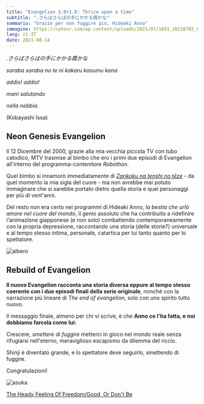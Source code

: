 ```yaml
---
title: "Evangelion 3.0+1.0: Thrice upon a time"
subtitle: ".さらばさらばの手にかかる霞かな"
sommario: "Grazie per non fuggire più, Hideaki Anno"
immagine: https://cyhour.com/wp-content/uploads/2021/07/1693_20210702_082849.png
lang: it-IT
date: 2021-08-14
---
```


_.さらばさらばの手にかかる霞かな_

_saraba saraba no te ni kakaru kasumu kana_

_addio! addio!_

_mani salutando_

_nella nebbia._

(Kobayashi Issa)

## Neon Genesis Evangelion

Il 12 Dicembre del 2000, grazie alla mia vecchia piccola TV con tubo catodico, MTV trasmise al bimbo che ero i primi due episodi di Evangelion all'interno del programma-contenitore _Robothon_.

Quel bimbo si innamorò immediatamente di [_Zankoku na tenshi no tēze_](https://www.youtube.com/watch?v=nU21rCWkuJw) - da quel momento la mia sigla del cuore - ma non avrebbe mai potuto immaginare che si sarebbe portato dietro quella storia e quei personaggi per più di vent'anni. 

Del resto non era certo nei programmi di Hideaki Anno, _la bestia che urlò amore nel cuore del mondo_, il genio assoluto che ha contribuito a ridefinire l'animazione giapponese (e non solo) combattendo contemporaneamente con la propria depressione, raccontando una storia (delle storie?) universale e al tempo stesso intima, personale, catartica per lui tanto quanto per lo spettatore.

![albero](https://upload.wikimedia.org/wikipedia/commons/e/e2/Tree_of_Life_Fludd.jpg)

## Rebuild of Evangelion

**Il nuovo Evangelion racconta una storia diversa eppure al tempo stesso coerente con i due episodi finali della serie originale**, nonché con la narrazione più lineare di _The end of evangelion_, solo con uno spirito tutto nuovo.

Il messaggio finale, almeno per chi vi scrive, è che **Anno ce l'ha fatta, e noi dobbiamo farcela come lui:**

Crescere, _smettere di fuggire_ metterci in gioco nel mondo reale senza rifugiarsi nell'eterno, meraviglioso escapismo da dilemma del riccio.

Shinji è diventato grande, e lo spettatore deve seguirlo, smettendo di fuggire.

Congratulazioni!


![asuka](https://images-na.ssl-images-amazon.com/images/I/51WPYEVGMRL.jpg)

[The Heady Feeling Of Freedom/Good, Or Don't Be](https://www.youtube.com/watch?v=qP3qT5sFjNI)